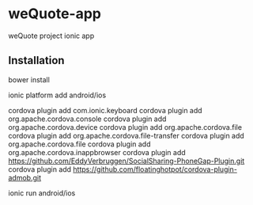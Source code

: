 weQuote-app
===========

weQuote project ionic app

Installation
------------

bower install

ionic platform add android/ios

cordova plugin add com.ionic.keyboard
cordova plugin add org.apache.cordova.console
cordova plugin add org.apache.cordova.device
cordova plugin add org.apache.cordova.file
cordova plugin add org.apache.cordova.file-transfer
cordova plugin add org.apache.cordova.file
cordova plugin add org.apache.cordova.inappbrowser
cordova plugin add https://github.com/EddyVerbruggen/SocialSharing-PhoneGap-Plugin.git
cordova plugin add https://github.com/floatinghotpot/cordova-plugin-admob.git

ionic run android/ios

